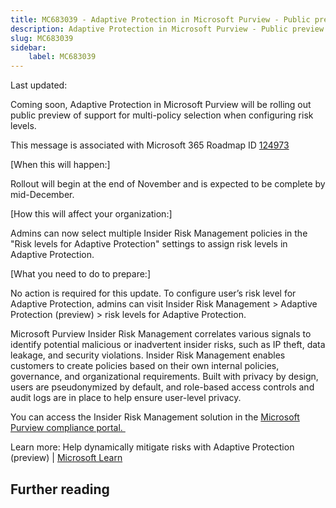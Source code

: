 ```yaml
---
title: MC683039 - Adaptive Protection in Microsoft Purview - Public preview of multi-policy selection
description: Adaptive Protection in Microsoft Purview - Public preview of multi-policy selection
slug: MC683039
sidebar:
    label: MC683039
---
```



Last updated: 

<p>Coming soon, Adaptive Protection in Microsoft Purview will be rolling out public preview of support for multi-policy selection when configuring risk levels.</p>
<p>This message is associated with Microsoft 365 Roadmap ID <a href="https://www.microsoft.com/microsoft-365/roadmap?filters=&amp;searchterms=124973" target="_blank">124973</a></p>
<p>[When this will happen:]</p>

<p>Rollout will begin at the end of November and is expected to be complete by mid-December.&nbsp;</p>

<p>[How this will affect your organization:]</p>

<p>Admins can now select multiple Insider Risk Management policies in the "Risk levels for Adaptive Protection" settings to assign risk levels in Adaptive Protection.&nbsp;</p>
<p>[What you need to do to prepare:]</p>
<p>No action is required for this update. To configure user’s risk level for Adaptive Protection, admins can visit Insider Risk Management &gt; Adaptive Protection (preview) &gt; risk levels for Adaptive Protection.</p><p>Microsoft Purview Insider Risk Management correlates various signals to identify potential malicious or inadvertent insider risks, such as IP theft, data leakage, and security violations. Insider Risk Management enables customers to create policies based on their own internal policies, governance, and organizational requirements. Built with privacy by design, users are pseudonymized by default, and role-based access controls and audit logs are in place to help ensure user-level privacy.</p><p>You can access the Insider Risk Management solution in the <a href="https://purview.microsoft.com/compliance" target="_blank">Microsoft Purview compliance portal.&nbsp;</a></p><p>Learn more: Help dynamically mitigate risks with Adaptive Protection (preview) | <a href="https://learn.microsoft.com/purview/insider-risk-management-adaptive-protection#risk-levels" target="_blank">Microsoft Learn</a></p>

## Further reading
